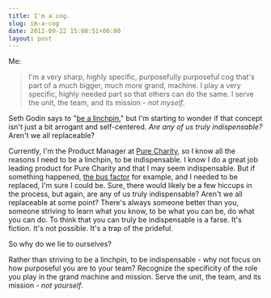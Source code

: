 ```yaml
---
title: I'm a cog.
slug: im-a-cog
date: 2012-09-22 15:00:51+00:00
layout: post
---
```


Me:

> I'm a very sharp, highly specific, purposefully purposeful cog that's part of a much bigger, much more grand, machine. I play a very specific, highly needed part so that others can do the same. I serve the unit, the team, and its mission - _not myself_.

Seth Godin says to "[be a linchpin](http://www.amazon.com/gp/product/1591844096/ref=as_li_ss_tl?ie=UTF8&camp=1789&creative=390957&creativeASIN=1591844096&linkCode=as2&tag=adamstaccom-20)," but I'm starting to wonder if that concept isn't just a bit arrogant and self-centered. _Are any of us truly indispensable?_ Aren't we all replaceable?

Currently, I'm the Product Manager at [Pure Charity](https://www.purecharity.com?aff=36437), so I know all the reasons I need to be a linchpin, to be indispensable. I know I do a great job leading product for Pure Charity and that I may seem indispensable. But if something happened, [the bus factor](http://en.wikipedia.org/wiki/Bus_factor) for example, and I needed to be replaced, I'm sure I could be. Sure, there would likely be a few hiccups in the process, but again, are any of us truly indispensable? Aren't we all replaceable at some point? There's always someone better than you, someone striving to learn what you know, to be what you can be, do what you can do. To think that you can truly be indispensable is a farse. It's fiction. It's not possible. It's a trap of the prideful.

So why do we lie to ourselves?

Rather than striving to be a linchpin, to be indispensable - why not focus on how purposeful you are to your team? Recognize the specificity of the role you play in the grand machine and mission. Serve the unit, the team, and its mission - _not yourself_.
